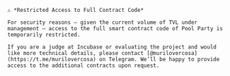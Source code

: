 	⁠⚠️ *Restricted Access to Full Contract Code*
>
	⁠For security reasons — given the current volume of TVL under management — access to the full smart contract code of Pool Party is temporarily restricted.
>
	⁠If you are a judge at Incubase or evaluating the project and would like more technical details, please contact [@murilovercosa](https://t.me/murilovercosa) on Telegram. We’ll be happy to provide access to the additional contracts upon request.
